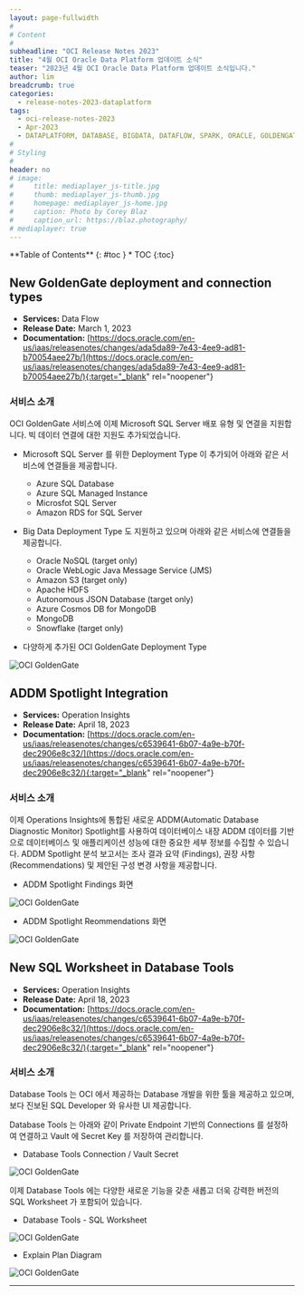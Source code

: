 ```yaml
---
layout: page-fullwidth
#
# Content
#
subheadline: "OCI Release Notes 2023"
title: "4월 OCI Oracle Data Platform 업데이트 소식"
teaser: "2023년 4월 OCI Oracle Data Platform 업데이트 소식입니다."
author: lim
breadcrumb: true
categories:
  - release-notes-2023-dataplatform
tags:
  - oci-release-notes-2023
  - Apr-2023
  - DATAPLATFORM, DATABASE, BIGDATA, DATAFLOW, SPARK, ORACLE, GOLDENGATE
#
# Styling
#
header: no
# image:
#     title: mediaplayer_js-title.jpg
#     thumb: mediaplayer_js-thumb.jpg
#     homepage: mediaplayer_js-home.jpg
#     caption: Photo by Corey Blaz
#     caption_url: https://blaz.photography/
# mediaplayer: true
---
```


<div class="panel radius" markdown="1">
**Table of Contents**
{: #toc }
*  TOC
{:toc}
</div>


## New GoldenGate deployment and connection types
* **Services:** Data Flow
* **Release Date:** March 1, 2023
* **Documentation:** [https://docs.oracle.com/en-us/iaas/releasenotes/changes/ada5da89-7e43-4ee9-ad81-b70054aee27b/](https://docs.oracle.com/en-us/iaas/releasenotes/changes/ada5da89-7e43-4ee9-ad81-b70054aee27b/){:target="_blank" rel="noopener"}

### 서비스 소개

OCI GoldenGate 서비스에 이제 Microsoft SQL Server 배포 유형 및 연결을 지원합니다. 빅 데이터 연결에 대한 지원도 추가되었습니다.

- Microsoft SQL Server 를 위한 Deployment Type 이 추가되어 아래와 같은 서비스에 연결들을 제공합니다.
  - Azure SQL Database
  - Azure SQL Managed Instance
  - Microsfot SQL Server
  - Amazon RDS for SQL Server

- Big Data Deployment Type 도 지원하고 있으며 아래와 같은 서비스에 연결들을 제공합니다.
  - Oracle NoSQL (target only)
  - Oracle WebLogic Java Message Service (JMS)
  - Amazon S3 (target only)
  - Apache HDFS
  - Autonomous JSON Database (target only)
  - Azure Cosmos DB for MongoDB
  - MongoDB
  - Snowflake (target only)

- 다양하게 추가된 OCI GoldenGate Deployment Type 

![OCI GoldenGate]({{site.urlblogimg2023}}/assets/img/dataplatform/2023/release_note/202303/03.oci_goldengate_deployment_type.png)


## ADDM Spotlight Integration
* **Services:** Operation Insights
* **Release Date:** April 18, 2023
* **Documentation:** [https://docs.oracle.com/en-us/iaas/releasenotes/changes/c6539641-6b07-4a9e-b70f-dec2906e8c32/](https://docs.oracle.com/en-us/iaas/releasenotes/changes/c6539641-6b07-4a9e-b70f-dec2906e8c32/){:target="_blank" rel="noopener"}

### 서비스 소개

이제 Operations Insights에 통합된 새로운 ADDM(Automatic Database Diagnostic Monitor) Spotlight를 사용하여 데이터베이스 내장 ADDM 데이터를 기반으로 데이터베이스 및 애플리케이션 성능에 대한 중요한 세부 정보를 수집할 수 있습니다. ADDM Spotlight 분석 보고서는 조사 결과 요약 (Findings), 권장 사항 (Recommendations) 및 제안된 구성 변경 사항을 제공합니다.

- ADDM Spotlight Findings 화면

![OCI GoldenGate]({{site.urlblogimg2023}}/assets/img/dataplatform/2023/release_note/202303/04.operation_insights_addm_spotlight_findings.png)

- ADDM Spotlight Reommendations 화면

![OCI GoldenGate]({{site.urlblogimg2023}}/assets/img/dataplatform/2023/release_note/202303/05.operation_insights_addm_spotlight_recommendations.png)

## New SQL Worksheet in Database Tools
* **Services:** Operation Insights
* **Release Date:** April 18, 2023
* **Documentation:** [https://docs.oracle.com/en-us/iaas/releasenotes/changes/c6539641-6b07-4a9e-b70f-dec2906e8c32/](https://docs.oracle.com/en-us/iaas/releasenotes/changes/c6539641-6b07-4a9e-b70f-dec2906e8c32/){:target="_blank" rel="noopener"}

### 서비스 소개

Database Tools 는 OCI 에서 제공하는 Database 개발을 위한 툴을 제공하고 있으며, 보다 진보된 SQL Developer 와 유사한 UI 제공합니다.

Database Tools 는 아래와 같이 Private Endpoint 기반의 Connections 를 설정하여 연결하고 Vault 에 Secret Key 를 저장하여 관리합니다.

- Database Tools Connection / Vault Secret

![OCI GoldenGate]({{site.urlblogimg2023}}/assets/img/dataplatform/2023/release_note/202303/06.db_tools_1.png)

이제 Database Tools 에는 다양한 새로운 기능을 갖춘 새롭고 더욱 강력한 버전의 SQL Worksheet 가 포함되어 있습니다.

- Database Tools - SQL Worksheet

![OCI GoldenGate]({{site.urlblogimg2023}}/assets/img/dataplatform/2023/release_note/202303/07.db_tools_2.png)

- Explain Plan Diagram

![OCI GoldenGate]({{site.urlblogimg2023}}/assets/img/dataplatform/2023/release_note/202303/07.db_tools_explain_plan.jpg)

---
